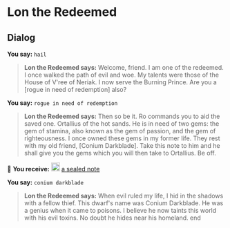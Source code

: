 # Lon the Redeemed
## Dialog

**You say:** `hail`



>**Lon the Redeemed says:** Welcome, friend. I am one of the redeemed. I once walked the path of evil and woe. My talents were those of the House of V'ree of Neriak. I now serve the Burning Prince. Are you a [rogue in need of redemption] also?

**You say:** `rogue in need of redemption`



>**Lon the Redeemed says:** Then so be it. Ro commands you to aid the saved one. Ortallius of the hot sands. He is in need of two gems: the gem of stamina, also known as the gem of passion, and the gem of righteousness. I once owned these gems in my former life. They rest with my old friend, [Conium Darkblade]. Take this note to him and he shall give you the gems which you will then take to Ortallius.  Be off.


 &#127873; **You receive:**  <img style="background:url(/static/icons/blank_slot.gif);width:20px;height:20px;" src="/static/icons/item_866.png" alt="" /> <a
                                href="/item/18955" data-url="18955" class="tooltip-link link">a sealed note</a>

**You say:** `conium darkblade`



>**Lon the Redeemed says:** When evil ruled my life, I hid in the shadows with a fellow thief. This dwarf's name was Conium Darkblade. He was a genius when it came to poisons. I believe he now taints this world with his evil toxins. No doubt he hides near his homeland.
end





